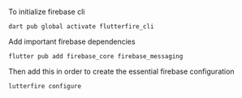 To initialize firebase cli
```
dart pub global activate flutterfire_cli
```

Add important firebase dependencies
```
flutter pub add firebase_core firebase_messaging
```

Then add this in order to create the essential firebase configuration
```
lutterfire configure
```

